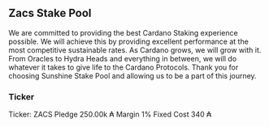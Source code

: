 ## Zacs Stake Pool

We are committed to providing the best Cardano Staking experience possible. We will achieve this by providing excellent performance at the most competitive sustainable rates. As Cardano grows, we will grow with it. From Oracles to Hydra Heads and everything in between, we will do whatever it takes to give life to the Cardano Protocols. Thank you for choosing Sunshine Stake Pool and allowing us to be a part of this journey.

### Ticker


Ticker: ZACS
Pledge 250.00k ₳
Margin 1%
Fixed Cost 340 ₳

